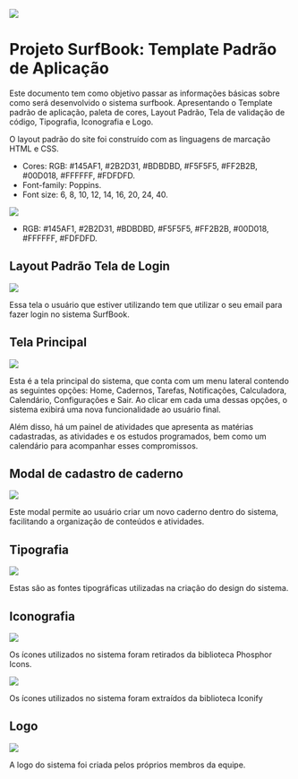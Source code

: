 ![](img/Aspose.Words.7ece94df-fa74-4fc2-8b36-b9a22aa71ad1.001.png)

# **Projeto SurfBook: Template Padrão de Aplicação**


Este documento tem como objetivo passar as informações básicas sobre como será desenvolvido o sistema surfbook. Apresentando o Template padrão de aplicação, paleta de cores, Layout Padrão, Tela de validação de código, Tipografia, Iconografia e Logo. 

O layout padrão do site foi construído com as linguagens de marcação HTML e CSS. 

- Cores: RGB:  #145AF1,  #2B2D31,  #BDBDBD,  #F5F5F5,  #FF2B2B,  #00D018,  #FFFFFF,  #FDFDFD. 
- Font-family: Poppins. 
- Font size: 6, 8, 10, 12, 14, 16, 20, 24, 40.

![](img/surfbook-colors.png)

- RGB:  #145AF1,  #2B2D31,  #BDBDBD,  #F5F5F5,  #FF2B2B,  #00D018,  #FFFFFF,  #FDFDFD.

 ## **Layout Padrão Tela de Login** 

   ![](img/Aspose.Words.7ece94df-fa74-4fc2-8b36-b9a22aa71ad1.013.jpeg)

   Essa tela o usuário que estiver utilizando tem que utilizar o seu email para fazer login no sistema SurfBook.

   ## **Tela Principal** 

   ![](img/Aspose.Words.7ece94df-fa74-4fc2-8b36-b9a22aa71ad1.014.jpeg)
   
   Esta é a tela principal do sistema, que conta com um menu lateral contendo as seguintes opções: Home, Cadernos, Tarefas, Notificações, Calculadora, Calendário, Configurações e Sair. Ao clicar em cada uma dessas opções, o sistema exibirá uma nova funcionalidade ao usuário final.

Além disso, há um painel de atividades que apresenta as matérias cadastradas, as atividades e os estudos programados, bem como um calendário para acompanhar esses compromissos. 

   ## **Modal de cadastro de caderno** 

   ![](img/Aspose.Words.7ece94df-fa74-4fc2-8b36-b9a22aa71ad1.015.jpeg)

  Este modal permite ao usuário criar um novo caderno dentro do sistema, facilitando a organização de conteúdos e atividades.

   ## **Tipografia** 

   ![](img/Aspose.Words.7ece94df-fa74-4fc2-8b36-b9a22aa71ad1.016.jpeg)

   Estas são as fontes tipográficas utilizadas na criação do design do sistema.

   ## **Iconografia**

   ![](img/Aspose.Words.7ece94df-fa74-4fc2-8b36-b9a22aa71ad1.017.jpeg)

Os ícones utilizados no sistema foram retirados da biblioteca Phosphor Icons.

   ![](img/Aspose.Words.7ece94df-fa74-4fc2-8b36-b9a22aa71ad1.018.jpeg)

Os ícones utilizados no sistema foram extraídos da biblioteca Iconify

   ## **Logo**

![](img/Aspose.Words.7ece94df-fa74-4fc2-8b36-b9a22aa71ad1.019.png)

A logo do sistema foi criada pelos próprios membros da equipe.
